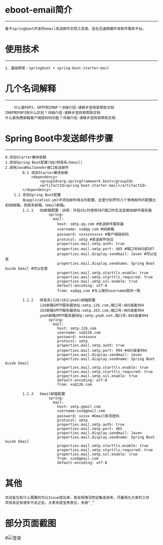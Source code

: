 # eboot-email简介

---
    基于springboot开发的email发送邮件实现工具类，旨在迅速搭建开发邮件服务平台。

# 使用技术

---
    1、基础框架：springboot + spring-boot-starter-mail
# 几个名词解释

---
    	什么是POP3、SMTP和IMAP？详细介绍-请移步至网易帮助文档
	IMAP和POP3有什么区别？详细介绍-请移步至网易帮助文档
	什么是免费邮箱客户端授权码功能？详细介绍-请移步至网易帮助文档


# Spring Boot中发送邮件步骤

---
    0.添加Starter模块依赖
    1.添加Spring Boot配置(QQ/网易系/Gmail)
    2.调用JavaMailSender接口发送邮件
    		0.1	添加Starter模块依赖
    			<dependency>
    				<groupId>org.springframework.boot</groupId>
    				<artifactId>spring-boot-starter-mail</artifactId>
			</dependency>
		1.1 添加Spring Boot配置
			在application.yml中添加邮件相关的配置，这里分别罗列几个常用邮件的配置比如QQ邮箱、网易系邮箱、Gmail邮箱。
			1.1.1	QQ邮箱配置：说明：开启SSL时使用587端口时无法连接QQ邮件服务器
						spring:
						  mail:
						    host: smtp.qq.com #发送邮件服务器
						    username: xx@qq.com #QQ邮箱
						    password: xxxxxxxxxxx #客户端授权码
						    protocol: smtp #发送邮件协议
						    properties.mail.smtp.auth: true
						    properties.mail.smtp.port: 465 #端口号465或587
						    properties.mail.display.sendmail: Javen #可以任意
						    properties.mail.display.sendname: Spring Boot Guide Email #可以任意
						    properties.mail.smtp.starttls.enable: true
						    properties.mail.smtp.starttls.required: true
						    properties.mail.smtp.ssl.enable: true
						    default-encoding: utf-8
						    from: xx@qq.com #与上面的username保持一致
					
			1.1.2	网易系(126/163/yeah)邮箱配置
					126邮箱SMTP服务器地址:smtp.126.com,端口号:465或者994
					163邮箱SMTP服务器地址:smtp.163.com,端口号:465或者994
					yeah邮箱SMTP服务器地址:smtp.yeah.net,端口号:465或者994
						spring:
						  mail:
						    host: smtp.126.com
						    username: xx@126.com
						    password: xxxxxxxx
						    protocol: smtp
						    properties.mail.smtp.auth: true
						    properties.mail.smtp.port: 994 #465或者994
						    properties.mail.display.sendmail: Javen
						    properties.mail.display.sendname: Spring Boot Guide Email
						    properties.mail.smtp.starttls.enable: true
						    properties.mail.smtp.starttls.required: true
						    properties.mail.smtp.ssl.enable: true
						    default-encoding: utf-8
						    from: xx@126.com
						    
			1.1.3	Gmail邮箱配置
						spring:
						  mail:
						    host: smtp.gmail.com
						    username:xxx@gmail.com
						    password: xxxxx #Gmail账号密码
						    protocol: smtp
						    properties.mail.smtp.auth: true
						    properties.mail.smtp.port: 465
						    properties.mail.display.sendmail: Javen
						    properties.mail.display.sendname: Spring Boot Guide Email
						    properties.mail.smtp.starttls.enable: true
						    properties.mail.smtp.starttls.required: true
						    properties.mail.smtp.ssl.enable: true
						    from: xxx@gmail.com
						    default-encoding: utf-8								    						    

# 其他
    欢迎各位有什么需要的可以Issue提出来，我会视情况而定集成进来，尽量简化大家的工作
    项目肯定有很多不足之处，大家多提宝贵意见，多谢^_^
# 部分页面截图
#![登录](https://gitee.com/uploads/images/2018/0514/173817_401f4989_660787.png "login.png")


